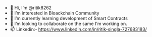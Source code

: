 - 👋 Hi, I’m @ritik8262
- 👀 I’m interested in Bloackchain Community
- 🌱 I’m currently learning development of Smart Contracts
- 💞️ I’m looking to collaborate on the same I'm working on.
- 📫 Linkedin:- https://www.linkedin.com/in/ritik-singla-727683183/

<!---
ritik8262/ritik8262 is a ✨ special ✨ repository because its `README.md` (this file) appears on your GitHub profile.
You can click the Preview link to take a look at your changes.
--->
